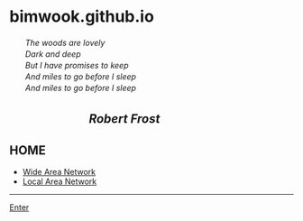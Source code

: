 # bimwook.github.io

 　　_The woods are lovely_  
 　　_Dark and deep_  
 　　_But I have promises to keep_  
 　　_And miles to go before I sleep_  
 　　_And miles to go before I sleep_  
    
 　　 　　 　　 _Robert Frost_  
---------------------------------------------------------------------------------------

## HOME
- [Wide Area Network](https://www.bimwook.com:11180/home.html)  
- [Local Area Network](https://local.bimwook.com/home.html)  

---------------------------------------------------------------------------------------

  [Enter](//me.bimwook.com)

